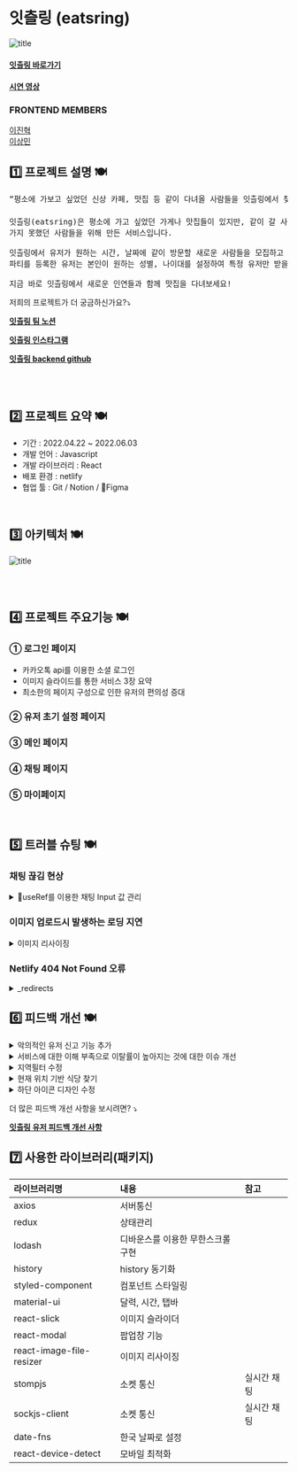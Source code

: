 # 잇츨링 (eatsring)

![title](https://i.imgur.com/Xe4C0TO.png)

#### [잇츨링 바로가기](https://www.eatsring.com)

#### [시연 영상](https://youtu.be/cnQRXcruKXo)

### FRONTEND MEMBERS 
[이진혁](https://github.com/zinukk)     
[이상민](https://github.com/LeeSangMin12)  


## 1️⃣ 프로젝트 설명 🍽

<pre>“평소에 가보고 싶었던 신상 카페, 맛집 등 같이 다녀올 사람들을 잇츨링에서 찾고 다 같이 가자❗️”

잇츨링(eatsring)은 평소에 가고 싶었던 가게나 맛집들이 있지만, 같이 갈 사람이 마땅치 않아
가지 못했던 사람들을 위해 만든 서비스입니다. 

잇츨링에서 유저가 원하는 시간, 날짜에 같이 방문할 새로운 사람들을 모집하고 찾을 수 있으며 
파티를 등록한 유저는 본인이 원하는 성별, 나이대를 설정하여 특정 유저만 받을 수도 있습니다.  

지금 바로 잇츨링에서 새로운 인연들과 함께 맛집을 다녀보세요!
</pre>

<p>저희의 프로젝트가 더 궁금하신가요?⤵️</p>

[**잇츨링 팀 노션**](https://www.notion.so/8-S-A-Eatsring-73091c01460b4b4b857179473a01b66c)

[**잇츨링 인스타그램**](https://www.instagram.com/eatsring_official/)

[**잇츨링 backend github**](https://github.com/Team8-Party-Luck/backend)   

</br></br>

## 2️⃣ 프로젝트 요약 🍽

- 기간 : 2022.04.22 ~ 2022.06.03
- 개발 언어 : Javascript
- 개발 라이브러리 : React
- 배포 환경 : netlify
- 협업 툴 : Git / Notion / Figma

</br>

## 3️⃣ 아키텍처 🍽

![title](https://user-images.githubusercontent.com/100110567/171096435-5cb4aef0-72d8-40a0-aa07-5e9e7dcbbb4f.png)

</br></br>

## 4️⃣ 프로젝트 주요기능 🍽

### ① 로그인 페이지

- 카카오톡 api를 이용한 소셜 로그인
- 이미지 슬라이드를 통한 서비스 3장 요약
- 최소한의 페이지 구성으로 인한 유저의 편의성 증대

### ② 유저 초기 설정 페이지

### ③ 메인 페이지

### ④ 채팅 페이지

### ⑤ 마이페이지

</br>

## 5️⃣ 트러블 슈팅 🍽

### 채팅 끊김 현상

<details>
  <summary>useRef를 이용한 채팅 Input 값 관리</summary>
  
  * 문제 상황
    - 간헐적으로 웹소켓 끊김 현상.
    - 채팅 input 창 안에서 타이핑 속도가 느려지는 현상.
  * 문제 원인 
    - 사용자가 채팅 메시지 작성 시, onChange 이벤트와 동시에 이벤트의 value값을 useState로 변경시키며 입력값을 관리.
    - 이로 인해 타이핑 할 때마다 과도한 리렌더링이 발생.
    -  과도한 리렌더링 때문에 웹소켓이 끊어지고 인풋값의 타이핑 속도가 느려지는 성능저하 및 이슈 라고 판단.  

<img src="https://i.imgur.com/CWK4ozA.gif"/>   

  * 문제 해결
    -  ref.current 값이 변경될때 리렌더링이 발생하지않는다는 점에서 useState에서 useRef를 활용하기로 결정.
    -  웹 소켓 끊어짐 현상과 채팅 속도가 느려지는 이슈가 해결.

  </details>
  
  ### 이미지 업로드시 발생하는 로딩 지연
<details>
  <summary>이미지 리사이징</summary>
  
  * 문제 상황
    - 프로필, 파티 등록 페이지에서 이미지를 업로드할 시 발생하는 지연 현상 
    - 메인페이지에서 내려주는 파티 리스트들의 로딩 지연 현상
  
  * 문제 원인
    - 이미지의 크기가 과도하게 클 경우 http body에 담기지 않는 문제라고 판단.(413     
     Request Entity Too Large Error)  

- 문제 해결
  - 라이브러리(react-image-file-resizer)를 사용하여 이미지 압축
  - 리사이징 전 대비 파일 크기가 현저히 낮아지고 로딩 및 업로드시 속도 개선.  
  - 사진 크기를 줄여서 백엔드에 들어가는 용량도 아낄수 있게 됨.  
  
![](https://www.notion.so/image/https%3A%2F%2Fs3-us-west-2.amazonaws.com%2Fsecure.notion-static.com%2Feb20930f-52f0-4afc-bf3a-bc3a04fb7d9b%2F3.png?table=block&id=2801cfb7-9431-4790-b7f7-0246bd52be7c&spaceId=4c8bf5b0-fea6-4597-84e0-9300a59b94e9&width=2000&userId=08d69371-ee6c-45fa-bb1d-d245f2322e09&cache=v2)    
  </details>
  
### Netlify 404 Not Found 오류
<details>
  <summary>_redirects</summary>
  
  * 문제 상황
    - netlify로 배포 후 모든 페이지에서 404 not found 오류가 발생하면서 아무런 페이지도 보여주지 못 하는 이슈가 발생. 
  * 문제 원인
    - 리액트의 경우 SPA(Single Page Application)이기 때문에 오직 하나의 페이지인 index.html만 렌더링
    - root가 아닌 페이지에 접속할 때 netlify는 route를 처리하는 방법을 알 수가 없기 때문에 발생하는 것으로 판단.

![](https://www.notion.so/image/https%3A%2F%2Fs3-us-west-2.amazonaws.com%2Fsecure.notion-static.com%2F20462073-457a-4034-a569-2e913121c66f%2F%EB%8B%A4%EC%9A%B4%EB%A1%9C%EB%93%9C_(1).png?table=block&id=a113f659-22f7-41e7-9e79-01d9f134b8fb&spaceId=4c8bf5b0-fea6-4597-84e0-9300a59b94e9&width=2000&userId=08d69371-ee6c-45fa-bb1d-d245f2322e09&cache=v2)   

  * 문제 해결
    - netlify는 client 측에서 처리되지 않는 URL을 처리할 수 있도록 _redirects라는 파일을 제공
    - 프로젝트 내의 public/디렉토리 내의 _redirects 파일을 만들어 해결  

  ![](https://www.notion.so/image/https%3A%2F%2Fs3-us-west-2.amazonaws.com%2Fsecure.notion-static.com%2F7bbf84be-b4f4-4d3c-a898-da54495453f1%2F%EC%8A%A4%ED%81%AC%EB%A6%B0%EC%83%B7_2022-05-31_%EC%98%A4%ED%9B%84_8.58.34.png?table=block&id=9978a988-9e4d-4576-9ec5-435e7fb40d09&spaceId=4c8bf5b0-fea6-4597-84e0-9300a59b94e9&width=2000&userId=08d69371-ee6c-45fa-bb1d-d245f2322e09&cache=v2)   
![](https://www.notion.so/image/https%3A%2F%2Fs3-us-west-2.amazonaws.com%2Fsecure.notion-static.com%2Fb024537b-384e-4c56-95df-461d7bc63ac8%2F%EC%8A%A4%ED%81%AC%EB%A6%B0%EC%83%B7_2022-05-31_%EC%98%A4%ED%9B%84_9.55.14.png?table=block&id=4eca6e30-0467-427c-8d48-1876b9d20723&spaceId=4c8bf5b0-fea6-4597-84e0-9300a59b94e9&width=2000&userId=08d69371-ee6c-45fa-bb1d-d245f2322e09&cache=v2)   
  </details>

## 6️⃣ 피드백 개선 🍽

<details>
  <summary>악의적인 유저 신고 기능 추가</summary>
  
  * 피드백
  <pre>단순히 맛집이나 새로운 곳을 가기 위한 목적이 아니라 불순한 의도나 이성과의 만남 그 자체에 
목적을 둔 유저들이 있을 수도 있다는 생각이 들었습니다. 이를 위해 유저에 대한 신고 기능이
있으면 좋겠습니다.  </pre>
  * 개선 내용
    - 프로필 화면 우측 상단에 신고기능이라는 것을 알 수 있는 이미지를 넣고 모달을 통해 해당 기능을 이용할 수 있도록 기능 추가.     
또한 이 유저를 왜 신고하는지 이유도 나눠져 있어서 악의적인 유저 세분화 가능

![](https://i.imgur.com/zDZh8Ak.png)   
</details>

  <details>
  <summary>서비스에 대한 이해 부족으로 이탈률이 높아지는 것에 대한 이슈 개선</summary>
  
  * 피드백
  <pre>서비스 이용 가이드가 없어서 아쉽습니다 ㅜㅜ 서비스 이용 가이드 버튼이나 탭이 있으면 
너무 좋을 것 같습니다!! </pre>

- 개선 내용 - 홈 화면에서 책자 버튼을 클릭하면 언제든지 서비드 가이드를 확인 할 수 있어서 앱 사용에 대한 전반적인 이해도를 높임.
![](https://www.notion.so/image/https%3A%2F%2Fs3-us-west-2.amazonaws.com%2Fsecure.notion-static.com%2F07f71be0-5c08-49f3-9549-95929f8565c6%2F%EC%8A%A4%ED%81%AC%EB%A6%B0%EC%83%B7_2022-05-29_%EC%98%A4%EC%A0%84_2.33.19.png?table=block&id=00e5ba2f-dd01-4fef-9017-d46c40e42d32&spaceId=4c8bf5b0-fea6-4597-84e0-9300a59b94e9&width=2000&userId=08d69371-ee6c-45fa-bb1d-d245f2322e09&cache=v2)  
</details>
<details><summary>지역필터 수정
</summary>   



- 피드백

```
파티 탐색 시 시/도만 입력해도 해당 시/도의 모든 파티 데이터가 나오면 좋을 것 같아요
```
- 개선 내용   
 피드백을 통해 시만 클릭해도 해당 시의 모든 파티가 나오는게 좋겠다는 것을 인지.  
 전체 회의를 통해 시만 클릭해도 파티가 다 나오게 구현 완료. 또 지역을 입력하면 그 지역의 파티만 나와서 내가 원하는 지역의 파티를 쉽게 찾을 수 있게 됨

``![title](https://www.notion.so/image/https%3A%2F%2Fs3-us-west-2.amazonaws.com%2Fsecure.notion-static.com%2F969f7ab5-864f-499a-bd24-ec598d970a19%2F7.png?table=block&id=767f8d7e-e77d-49e4-a4f0-0b14ec5534bf&spaceId=4c8bf5b0-fea6-4597-84e0-9300a59b94e9&width=2000&userId=08d69371-ee6c-45fa-bb1d-d245f2322e09&cache=v2)      
</details>

<details><summary>현재 위치 기반 식당 찾기
</summary>   

- 피드백

```
지도 실행시 현재 위치 기반으로 지도 이동이 되었으면 더 편할 것 같아요.
```
- 개선 내용   
 피드백을 통해 현재 위치 근처에 식당이 나오는게 좋음을 인지. 전체회의를 통해   
1.지도 클릭시 현재 위치 확인 가능  
2.맛집 검색시 현재 위치 근처에 맛집들 검색 가능  
등의 기능을 추가해 위치 기반 파티를 더 용이하게 함.

``![title](https://www.notion.so/image/https%3A%2F%2Fs3-us-west-2.amazonaws.com%2Fsecure.notion-static.com%2Fa685b9e5-d8a8-4490-8532-e5df53092701%2F1.png?table=block&id=4781a921-7de7-4973-bec6-ba08c2be3a9a&spaceId=4c8bf5b0-fea6-4597-84e0-9300a59b94e9&width=2000&userId=08d69371-ee6c-45fa-bb1d-d245f2322e09&cache=v2)    

``![title](https://www.notion.so/image/https%3A%2F%2Fs3-us-west-2.amazonaws.com%2Fsecure.notion-static.com%2Fabcd6c63-7e19-4632-b452-87d3b5bd4c6c%2F2.png?table=block&id=3258d21a-81c4-427f-942e-af689b3b32d5&spaceId=4c8bf5b0-fea6-4597-84e0-9300a59b94e9&width=2000&userId=08d69371-ee6c-45fa-bb1d-d245f2322e09&cache=v2)  

</details>

<details><summary>하단 아이콘 디자인 수정
</summary>   

- 피드백

<pre>
하단 gnb바의 말풍선모양을 메세지로 인식하지 못하고 커뮤니티로 알았어요. 
하단 바 디자인이 조금더 명확했으면 좋겠어요.
</pre>
- 개선 내용   
 피드백을 통해 하단바 디자인이 명확하지 않음을 인지. 전체회의를 통해   
하단바에 글자를 추가 + 조금 더 명확한 다자인으로 변경.

(변경 전)    
![](https://www.notion.so/image/https%3A%2F%2Fs3-us-west-2.amazonaws.com%2Fsecure.notion-static.com%2Fbe62549d-5d17-4bee-bdfe-bf309a7a05ca%2FKakaoTalk_Photo_2022-05-28-01-11-06.jpeg?table=block&id=409b465e-4961-4d15-9878-2775914d6a60&spaceId=4c8bf5b0-fea6-4597-84e0-9300a59b94e9&width=2000&userId=08d69371-ee6c-45fa-bb1d-d245f2322e09&cache=v2)    

(변경후 )    

![title](https://www.notion.so/image/https%3A%2F%2Fs3-us-west-2.amazonaws.com%2Fsecure.notion-static.com%2F3360e503-a85e-4d1a-91ff-e5bbc92ecc6d%2F%EC%8A%A4%ED%81%AC%EB%A6%B0%EC%83%B7_2022-05-28_%EC%98%A4%EC%A0%84_1.12.27.png?table=block&id=2c440387-950b-4c43-84b1-6d2ce87b5f82&spaceId=4c8bf5b0-fea6-4597-84e0-9300a59b94e9&width=2000&userId=08d69371-ee6c-45fa-bb1d-d245f2322e09&cache=v2)  
</details>


  

<p>더 많은 피드백 개선 사항을 보시려면? ⤵️</p>

[**잇츨링 유저 피드백 개선 사항**](https://www.notion.so/UT-00dad963feb643dea43b0e15ac55c308)

## 7️⃣ 사용한 라이브러리(패키지)

| 라이브러리명             | 내용                              | 참고 |
| :----------------------- | :-------------------------------- | :--- |
| axios                    | 서버통신                          |      |
| redux                    | 상태관리                          |      |
| lodash                   | 디바운스를 이용한 무한스크롤 구현 |      |
| history                  | history 동기화                    |      |
| styled-component         | 컴포넌트 스타일링                 |      |
| material-ui              | 달력, 시간, 탭바                  |      |
| react-slick              | 이미지 슬라이더                   |      |
| react-modal              | 팝업창 기능                       |      |
| react-image-file-resizer | 이미지 리사이징                   |      |
| stompjs| 소켓 통신 | 실시간 채팅 |
| sockjs-client| 소켓 통신 |실시간 채팅  |
| date-fns| 한국 날짜로 설정 |  |
| react-device-detect| 모바일 최적화 |  |

